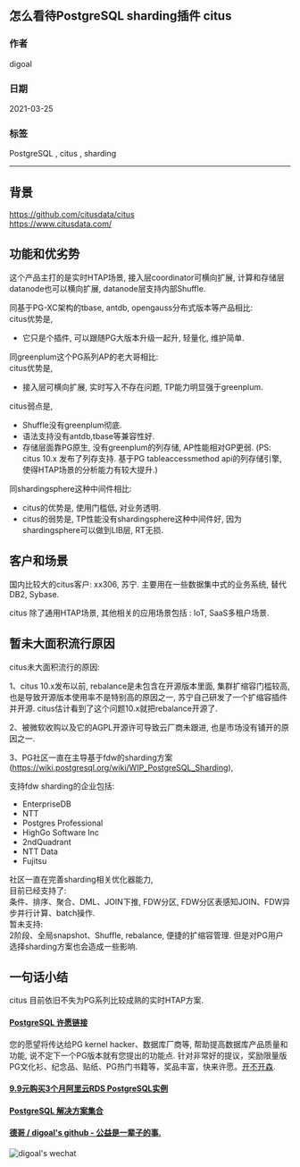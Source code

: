 ## 怎么看待PostgreSQL sharding插件 citus  
  
### 作者  
digoal  
  
### 日期  
2021-03-25  
  
### 标签  
PostgreSQL , citus , sharding   
  
----  
  
## 背景  
  
https://github.com/citusdata/citus  
https://www.citusdata.com/  
  
## 功能和优劣势  
这个产品主打的是实时HTAP场景, 接入层coordinator可横向扩展, 计算和存储层datanode也可以横向扩展, datanode层支持内部Shuffle.    
  
同基于PG-XC架构的tbase, antdb, opengauss分布式版本等产品相比:   
citus优势是,   
- 它只是个插件, 可以跟随PG大版本升级一起升, 轻量化, 维护简单.  
  
同greenplum这个PG系列AP的老大哥相比:  
citus优势是,   
- 接入层可横向扩展, 实时写入不存在问题, TP能力明显强于greenplum.   
  
citus弱点是,   
- Shuffle没有greenplum彻底.   
- 语法支持没有antdb,tbase等兼容性好.   
- 存储层面靠PG原生, 没有greenplum的列存储, AP性能相对GP更弱. (PS: citus 10.x 发布了列存支持. 基于PG tableaccessmethod api的列存储引擎, 使得HTAP场景的分析能力有较大提升.)   
  
同shardingsphere这种中间件相比:   
- citus的优势是, 使用门槛低, 对业务透明.  
- citus的弱势是, TP性能没有shardingsphere这种中间件好, 因为shardingsphere可以做到LIB层, RT无损.  
  
## 客户和场景  
国内比较大的citus客户: xx306, 苏宁. 主要用在一些数据集中式的业务系统, 替代DB2, Sybase.   
  
citus 除了通用HTAP场景, 其他相关的应用场景包括 : IoT, SaaS多租户场景.    
  
## 暂未大面积流行原因  
citus未大面积流行的原因:  
  
1、citus 10.x发布以前, rebalance是未包含在开源版本里面, 集群扩缩容门槛较高, 也是导致开源版本使用率不是特别高的原因之一, 苏宁自己研发了一个扩缩容插件并开源. citus估计看到了这个问题10.x就把rebalance开源了.  
  
2、被微软收购以及它的AGPL开源许可导致云厂商未跟进, 也是市场没有铺开的原因之一.   
  
3、PG社区一直在主导基于fdw的sharding方案 (https://wiki.postgresql.org/wiki/WIP_PostgreSQL_Sharding),   
  
支持fdw sharding的企业包括:   
- EnterpriseDB  
- NTT  
- Postgres Professional  
- HighGo Software Inc  
- 2ndQuadrant  
- NTT Data  
- Fujitsu  
  
社区一直在完善sharding相关优化器能力,   
目前已经支持了:  
条件、排序、聚合、DML、JOIN下推, FDW分区, FDW分区表感知JOIN、FDW异步并行计算、batch操作.    
暂未支持:  
2阶段、全局snapshot、Shuffle, rebalance, 便捷的扩缩容管理. 但是对PG用户选择sharding方案也会造成一些影响.    
  
## 一句话小结  
citus 目前依旧不失为PG系列比较成熟的实时HTAP方案.    
  
  
#### [PostgreSQL 许愿链接](https://github.com/digoal/blog/issues/76 "269ac3d1c492e938c0191101c7238216")
您的愿望将传达给PG kernel hacker、数据库厂商等, 帮助提高数据库产品质量和功能, 说不定下一个PG版本就有您提出的功能点. 针对非常好的提议，奖励限量版PG文化衫、纪念品、贴纸、PG热门书籍等，奖品丰富，快来许愿。[开不开森](https://github.com/digoal/blog/issues/76 "269ac3d1c492e938c0191101c7238216").  
  
  
#### [9.9元购买3个月阿里云RDS PostgreSQL实例](https://www.aliyun.com/database/postgresqlactivity "57258f76c37864c6e6d23383d05714ea")
  
  
#### [PostgreSQL 解决方案集合](https://yq.aliyun.com/topic/118 "40cff096e9ed7122c512b35d8561d9c8")
  
  
#### [德哥 / digoal's github - 公益是一辈子的事.](https://github.com/digoal/blog/blob/master/README.md "22709685feb7cab07d30f30387f0a9ae")
  
  
![digoal's wechat](../pic/digoal_weixin.jpg "f7ad92eeba24523fd47a6e1a0e691b59")
  
